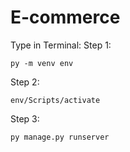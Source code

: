 # E-commerce
Type in Terminal: 
Step 1: 
```
py -m venv env
```

Step 2: 
```
env/Scripts/activate
```

Step 3: 
```
py manage.py runserver
```

